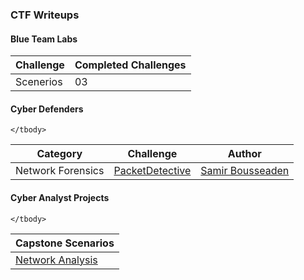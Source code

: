 ### CTF Writeups

<h4>Blue Team Labs</h4>
<table>
    <thead>
    <tr>
        <th>Challenge</th>
        <th>Completed Challenges</th>
    </tr>
    </thead>
    <tbody>
        <td>Scenerios</td>
        <td>03</td>
    </tbody>
</table>

<h4>Cyber Defenders</h4>
<table>
    <thead>
        <tr>
            <th>Category</th>
            <th>Challenge</th>
            <th>Author</th>
        </tr>
    </thead>
    <tbody>
    <tr>
    <td>Network Forensics</td>
    <td><a href="https://github.com/OpeDavid-SOC/CTF-Writeups/tree/main/CyberDefendersLabs/PacketDetective_Lab">PacketDetective</a></td>
    <td><a href="https://twitter.com/SBousseaden">Samir Bousseaden</a></td>
        </tr>
 
    </tbody>
</table>

<h4>Cyber Analyst Projects</h4>
<table>
    <thead>
        <th>Capstone Scenarios</th>           
    </thead>
    <tbody>
    <td><a href="https://github.com/OpeDavid-SOC/SOC-Writeups/tree/main/JuniorCyberAnalystProjects/CapstoneProjects/NetworkAnalysis">Network Analysis</a></td>

        
        
    </tbody>
</table>
